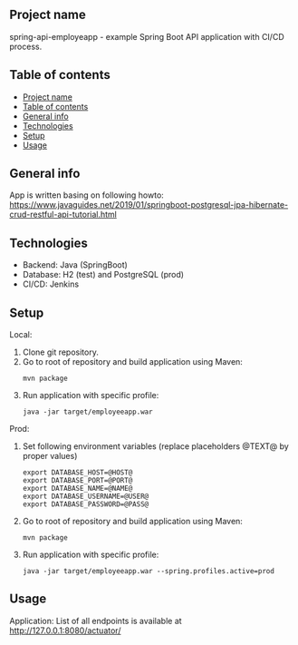 ## Project name
spring-api-employeapp - example Spring Boot API application with CI/CD process.

## Table of contents
- [Project name](#project-name)
- [Table of contents](#table-of-contents)
- [General info](#general-info)
- [Technologies](#technologies)
- [Setup](#setup)
- [Usage](#usage)

## General info
App is written basing on following howto:
https://www.javaguides.net/2019/01/springboot-postgresql-jpa-hibernate-crud-restful-api-tutorial.html

## Technologies
* Backend: Java (SpringBoot)
* Database: H2 (test) and PostgreSQL (prod)
* CI/CD: Jenkins

## Setup

Local:

1. Clone git repository.
2. Go to root of repository and build application using Maven:
    ```
    mvn package
    ```
3. Run application with specific profile:
    ```
    java -jar target/employeeapp.war
    ```

Prod:

1. Set following environment variables (replace placeholders @TEXT@ by proper values)
   ```
   export DATABASE_HOST=@HOST@
   export DATABASE_PORT=@PORT@
   export DATABASE_NAME=@NAME@
   export DATABASE_USERNAME=@USER@
   export DATABASE_PASSWORD=@PASS@
   ```
2. Go to root of repository and build application using Maven:
    ```
    mvn package
    ```
3. Run application with specific profile:
    ```
    java -jar target/employeeapp.war --spring.profiles.active=prod
    ```

## Usage

Application:
List of all endpoints is available at http://127.0.0.1:8080/actuator/
